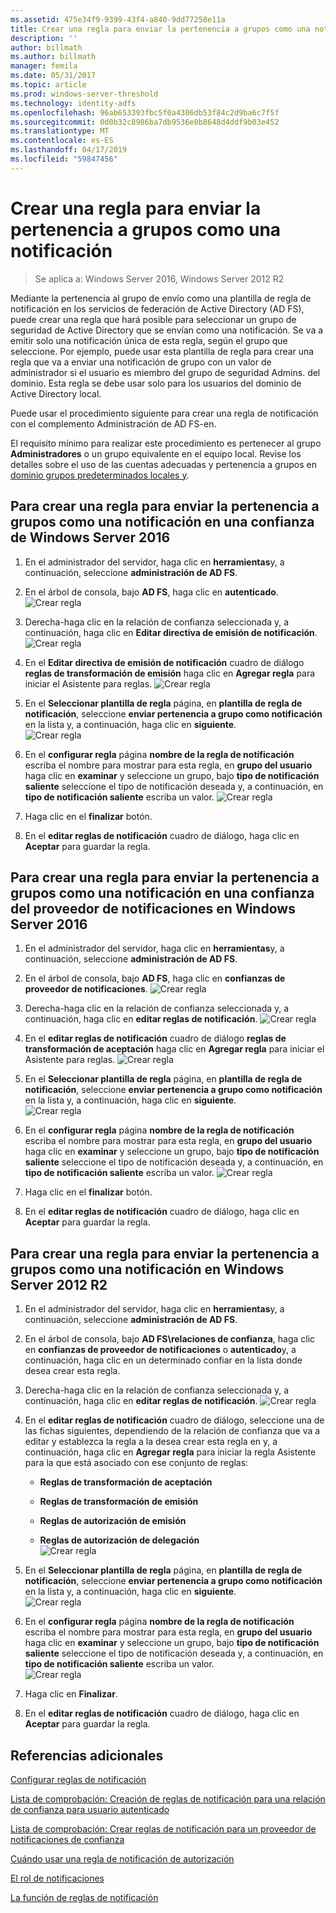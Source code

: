 ```yaml
---
ms.assetid: 475e34f9-9399-43f4-a840-9dd77258e11a
title: Crear una regla para enviar la pertenencia a grupos como una notificación
description: ''
author: billmath
ms.author: billmath
manager: femila
ms.date: 05/31/2017
ms.topic: article
ms.prod: windows-server-threshold
ms.technology: identity-adfs
ms.openlocfilehash: 96ab653393fbc5f0a4306db53f84c2d9ba6c7f5f
ms.sourcegitcommit: 0d0b32c8986ba7db9536e0b8648d4ddf9b03e452
ms.translationtype: MT
ms.contentlocale: es-ES
ms.lasthandoff: 04/17/2019
ms.locfileid: "59847456"
---
```

# <a name="create-a-rule-to-send-group-membership-as-a-claim"></a>Crear una regla para enviar la pertenencia a grupos como una notificación

>Se aplica a: Windows Server 2016, Windows Server 2012 R2

Mediante la pertenencia al grupo de envío como una plantilla de regla de notificación en los servicios de federación de Active Directory \(AD FS\), puede crear una regla que hará posible para seleccionar un grupo de seguridad de Active Directory que se envían como una notificación. Se va a emitir solo una notificación única de esta regla, según el grupo que seleccione. Por ejemplo, puede usar esta plantilla de regla para crear una regla que va a enviar una notificación de grupo con un valor de administrador si el usuario es miembro del grupo de seguridad Admins. del dominio. Esta regla se debe usar solo para los usuarios del dominio de Active Directory local.  
  
Puede usar el procedimiento siguiente para crear una regla de notificación con el complemento Administración de AD FS\-en.  
  
El requisito mínimo para realizar este procedimiento es pertenecer al grupo **Administradores** o un grupo equivalente en el equipo local.  Revise los detalles sobre el uso de las cuentas adecuadas y pertenencia a grupos en [dominio grupos predeterminados locales y](https://go.microsoft.com/fwlink/?LinkId=83477).   

## <a name="to-create-a-rule-to-send-group-membership-as-a-claim-on-a-relying-party-trust-in-windows-server-2016"></a>Para crear una regla para enviar la pertenencia a grupos como una notificación en una confianza de Windows Server 2016 

1.  En el administrador del servidor, haga clic en **herramientas**y, a continuación, seleccione **administración de AD FS**.  
  
2.  En el árbol de consola, bajo **AD FS**, haga clic en **autenticado**. 
![Crear regla](media/Create-a-Rule-to-Pass-Through-or-Filter-an-Incoming-Claim/claimrule9.PNG)  
  
3.  Derecha\-haga clic en la relación de confianza seleccionada y, a continuación, haga clic en **Editar directiva de emisión de notificación**.
![Crear regla](media/Create-a-Rule-to-Pass-Through-or-Filter-an-Incoming-Claim/claimrule10.PNG)   
  
4.  En el **Editar directiva de emisión de notificación** cuadro de diálogo **reglas de transformación de emisión** haga clic en **Agregar regla** para iniciar el Asistente para reglas. 
![Crear regla](media/Create-a-Rule-to-Pass-Through-or-Filter-an-Incoming-Claim/claimrule11.PNG)    

5.  En el **Seleccionar plantilla de regla** página, en **plantilla de regla de notificación**, seleccione **enviar pertenencia a grupo como notificación** en la lista y, a continuación, haga clic en **siguiente**.  
![Crear regla](media/Create-a-Rule-to-Send-Group-Membership-as-a-Claim/group3.PNG)      

6.   En el **configurar regla** página **nombre de la regla de notificación** escriba el nombre para mostrar para esta regla, en **grupo del usuario** haga clic en **examinar** y seleccione un grupo, bajo **tipo de notificación saliente** seleccione el tipo de notificación deseada y, a continuación, en **tipo de notificación saliente** escriba un valor.
![Crear regla](media/Create-a-Rule-to-Send-Group-Membership-as-a-Claim/group4.PNG)   

7.  Haga clic en el **finalizar** botón.  
  
8.  En el **editar reglas de notificación** cuadro de diálogo, haga clic en **Aceptar** para guardar la regla.
  
## <a name="to-create-a-rule-to-send-group-membership-as-a-claim-on-a-claims-provider-trust-in-windows-server-2016"></a>Para crear una regla para enviar la pertenencia a grupos como una notificación en una confianza del proveedor de notificaciones en Windows Server 2016 
  
1.  En el administrador del servidor, haga clic en **herramientas**y, a continuación, seleccione **administración de AD FS**.  
  
2.  En el árbol de consola, bajo **AD FS**, haga clic en **confianzas de proveedor de notificaciones**. 
![Crear regla](media/Create-a-Rule-to-Pass-Through-or-Filter-an-Incoming-Claim/claimrule1.PNG)  
  
3.  Derecha\-haga clic en la relación de confianza seleccionada y, a continuación, haga clic en **editar reglas de notificación**.
![Crear regla](media/Create-a-Rule-to-Pass-Through-or-Filter-an-Incoming-Claim/claimrule2.PNG)   
  
4.  En el **editar reglas de notificación** cuadro de diálogo **reglas de transformación de aceptación** haga clic en **Agregar regla** para iniciar el Asistente para reglas.
![Crear regla](media/Create-a-Rule-to-Pass-Through-or-Filter-an-Incoming-Claim/claimrule3.PNG)    

5.  En el **Seleccionar plantilla de regla** página, en **plantilla de regla de notificación**, seleccione **enviar pertenencia a grupo como notificación** en la lista y, a continuación, haga clic en **siguiente**.  
![Crear regla](media/Create-a-Rule-to-Send-Group-Membership-as-a-Claim/group3.PNG)     

6.   En el **configurar regla** página **nombre de la regla de notificación** escriba el nombre para mostrar para esta regla, en **grupo del usuario** haga clic en **examinar** y seleccione un grupo, bajo **tipo de notificación saliente** seleccione el tipo de notificación deseada y, a continuación, en **tipo de notificación saliente** escriba un valor. 
![Crear regla](media/Create-a-Rule-to-Send-Group-Membership-as-a-Claim/group4.PNG)      

7.  Haga clic en el **finalizar** botón.  
  
8.  En el **editar reglas de notificación** cuadro de diálogo, haga clic en **Aceptar** para guardar la regla.  




  
## <a name="to-create-a-rule-to-send-group-membership-as-a-claim-in-windows-server-2012-r2"></a>Para crear una regla para enviar la pertenencia a grupos como una notificación en Windows Server 2012 R2 
  
1.  En el administrador del servidor, haga clic en **herramientas**y, a continuación, seleccione **administración de AD FS**.  
  
2.  En el árbol de consola, bajo **AD FS\\relaciones de confianza**, haga clic en **confianzas de proveedor de notificaciones** o **autenticado**y, a continuación, haga clic en un determinado confiar en la lista donde desea crear esta regla.  
  
3.  Derecha\-haga clic en la relación de confianza seleccionada y, a continuación, haga clic en **editar reglas de notificación**.
![Crear regla](media/Create-a-Rule-to-Pass-Through-or-Filter-an-Incoming-Claim/claimrule6.PNG)  
  
4.  En el **editar reglas de notificación** cuadro de diálogo, seleccione una de las fichas siguientes, dependiendo de la relación de confianza que va a editar y establezca la regla a la desea crear esta regla en y, a continuación, haga clic en **Agregar regla** para iniciar la regla Asistente para la que está asociado con ese conjunto de reglas:  
  
    -   **Reglas de transformación de aceptación**  
  
    -   **Reglas de transformación de emisión**  
  
    -   **Reglas de autorización de emisión**  
  
    -   **Reglas de autorización de delegación**  
![Crear regla](media/Create-a-Rule-to-Permit-All-Users/permitall5.PNG)
    
5.  En el **Seleccionar plantilla de regla** página, en **plantilla de regla de notificación**, seleccione **enviar pertenencia a grupo como notificación** en la lista y, a continuación, haga clic en **siguiente**.  
![Crear regla](media/Create-a-Rule-to-Send-Group-Membership-as-a-Claim/group1.PNG)

6.  En el **configurar regla** página **nombre de la regla de notificación** escriba el nombre para mostrar para esta regla, en **grupo del usuario** haga clic en **examinar** y seleccione un grupo, bajo **tipo de notificación saliente** seleccione el tipo de notificación deseada y, a continuación, en **tipo de notificación saliente** escriba un valor.  
![Crear regla](media/Create-a-Rule-to-Send-Group-Membership-as-a-Claim/group2.PNG)  

7.  Haga clic en **Finalizar**.  
  
8.  En el **editar reglas de notificación** cuadro de diálogo, haga clic en **Aceptar** para guardar la regla.  



## <a name="additional-references"></a>Referencias adicionales 
[Configurar reglas de notificación](Configure-Claim-Rules.md)  
 
[Lista de comprobación: Creación de reglas de notificación para una relación de confianza para usuario autenticado](https://technet.microsoft.com/library/ee913578.aspx)  

[Lista de comprobación: Crear reglas de notificación para un proveedor de notificaciones de confianza](https://technet.microsoft.com/library/ee913564.aspx)  
  
[Cuándo usar una regla de notificación de autorización](../../ad-fs/technical-reference/When-to-Use-an-Authorization-Claim-Rule.md)  

[El rol de notificaciones](../../ad-fs/technical-reference/The-Role-of-Claims.md)  
  
[La función de reglas de notificación](../../ad-fs/technical-reference/The-Role-of-Claim-Rules.md) 
